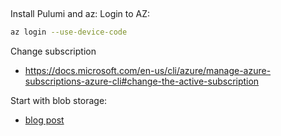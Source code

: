 ##

Install Pulumi and az:
Login to AZ:

```bash
az login --use-device-code
```

Change subscription

* <https://docs.microsoft.com/en-us/cli/azure/manage-azure-subscriptions-azure-cli#change-the-active-subscription>

Start with blob storage:

* [blog post](https://cloud-right.com/2019/10/pulumi-azure-storage)
